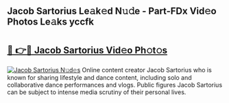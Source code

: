 ## Jacob Sartorius Le𝚊k𝚎d N𝚞𝚍e - Part-FDx Vid𝚎o Photos Le𝚊ks yccfk

# <h2><a href="http://fbdv533.evod.top/?m=Jacob+Sartorius">🔗 👉🔴 Jacob Sartorius Vid𝚎o Ph𝚘t𝚘s</a></h2>

[![Jacob Sartorius N𝚞d𝚎s](https://i.imgur.com/8V9OHl7.gif)](http://fbdv533.evod.top/?m=Jacob+Sartorius)
Online content creator Jacob Sartorius who is known for sharing lifestyle and dance content, including solo and collaborative dance performances and vlogs. Public figures Jacob Sartorius can be subject to intense media scrutiny of their personal lives. 
